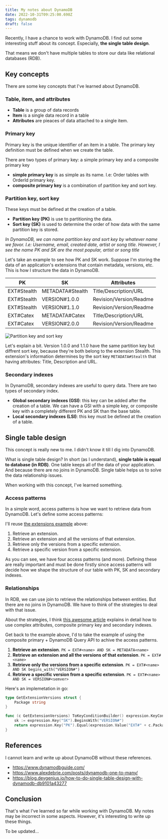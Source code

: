 ```yaml
---
title: My notes about DynamoDB
date: 2022-10-31T09:25:00.698Z
tags: dynamodb
draft: false
---
```


Recently, I have a chance to work with DynamoDB. I find out some interesting stuff about its concept. Especially, **the single table design**.

That means we don't have multiple tables to store our data like relational databases (RDB).

## Key concepts

There are some key concepts that I've learned about DynamoDB.

### Table, item, and attributes

- **Table** is a group of data records
- **Item** is a single data record in a table
- **Attributes** are pieaces of data attached to a single item.

### Primary key

Primary key is the unique identifier of an item in a table. The primary key definition must be defined when we create the table.

There are two types of primary key: a simple primary key and a composite primary key

- **simple primary key** is as simple as its name. I.e: Order tables with OrderId primary key.
- **composite primary key** is a combination of partition key and sort key.

### Partition key, sort key

These keys must be defined at the creation of a table.

- **Partition key (PK)** is use to partitioning the data.
- **Sort key (SK)** is used to determine the order of how data with the same partition key is stored.

_In DynamoDB, we can name partition key and sort key by whatever name we favor. I.e: Username, email, created date, artist or song title. However, I see the name PK and SK are the most popular, artist or song title_

Let's take an example to see how PK and SK work. Suppose I'm storing the data of an application's extensions that contain metadata, versions, etc. This is how I structure the data in DynamoDB.

| PK          | SK               | Attributes              |
|-------------|------------------|-------------------------|
| EXT#Stealth | METADATA#Stealth | Title/Description/URL   |
| EXT#Stealth | VERSION#1.0.0    | Revision/Version/Readme |
| EXT#Stealth | VERSION#1.1.0    | Revision/Version/Readme |
| EXT#Catex   | METADATA#Catex   | Title/Description/URL   |
| EXT#Catex   | VERSION#2.0.0    | Revision/Version/Readme |

![Partition key and sort key](/img/my-notes-about-dynamodb/dynamodb-1.png)

Let's explain a bit. Version 1.0.0 and 1.1.0 have the same partition key but diffrent sort key, because they're both belong to the extension Stealth. This extension's information determines by the sort key `METADATA#Stealth` that having attributes: Title, Description and URL.

### Secondary indexes

In DynamoDB, secondary indexes are useful to query data. There are two types of secondary index.

- **Global secondary indexes (GSI)**: this key can be added after the creation of a table. We can have a GSI with a simple key, or composite key with a completely different PK and SK than the base table.
- **Local secondary indexes (LSI)**: this key must be defined at the creation of a table.

## Single table design

This concept is really new to me. I didn't know it till I dig into DynamoDB.

What is single table design? In short (as I understand), **single table is equal to database (in RDB)**. One table keeps all of the data of your application. And because there are no joins in DynamoDB. Single table helps us to solve the data relationship issues.

When working with this concept, I've learned something.

### Access patterns

In a simple word, access patterns is how we want to retrieve data from DynamoDB. Let's define some access patterns:

I'll reuse [the extensions example](#partition-key-sort-key) above:

1. Retrieve an extension.
2. Retrieve an extension and all the versions of that extension.
3. Retrieve only the versions from a specific extension.
4. Retrieve a specific version from a specific extension.

As you can see, we have four access patterns (and more). Defining these are really important and must be done firstly since access patterns will decide how we shape the structure of our table with PK, SK and secondary indexes.

### Relationships

In RDB, we can use join to retrieve the relationships between entities. But there are no joins in DynamoDB. We have to think of the strategies to deal with that issue.

About the strategies, I think [this awesome article](https://www.alexdebrie.com/posts/dynamodb-one-to-many/) explains in detail how to use complex attributes, composite primary key and secondary indexes.

Get back to the example above, I'd to take the example of using the composite primary + DynamoDB Query API to achive the access patterns.

1. **Retrieve an extension**. `PK = EXT#<name> AND SK = METADATA<name>`
2. **Retrieve an extension and all the versions of that extension**. `PK = EXT#<name>`
3. **Retrieve only the versions from a specific extension**. `PK = EXT#<name> AND SK begins_with("VERSION#")`
4. **Retrieve a specific version from a specific extension**. `PK = EXT#<name> AND SK = VERSION#<semver>`

Here's an implemetation in go:

```go
type GetExtensionVersions struct {
	Package string
}

func (c GetExtensionVersions) ToKeyConditionBuilder() expression.KeyConditionBuilder {
	sk := expression.Key("SK").BeginsWith("VERSION#")
	return expression.Key("PK").Equal(expression.Value("EXT#" + c.Package)).And(sk)
}
```

## References

I cannot learn and write up about DynamoDB without these references.

- https://www.dynamodbguide.com/
- https://www.alexdebrie.com/posts/dynamodb-one-to-many/
- https://blog.devgenius.io/how-to-do-single-table-design-with-dynamodb-db9101a43277

## Conclusion

That's what I've learned so far while working with DynamoDB. My notes may be incorrect in some aspects. However, it's interesting to write up these things.

To be updated...










